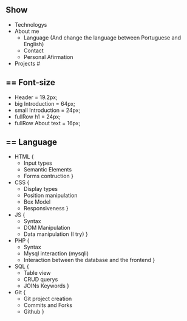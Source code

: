 ## Show
- Technologys 
- About me 
    - Language (And change the language between Portuguese and English)
    - Contact 
    - Personal Afirmation
- Projects #

## == Font-size
- Header = 19.2px;
- big Introduction = 64px;
- small Introduction = 24px;
- fullRow h1 = 24px;
- fullRow About text = 16px;
## == Language
- HTML {
    - Input types
    - Semantic Elements
    - Forms contruction
}
- CSS {
    - Display types
    - Position manipulation
    - Box Model
    - Responsiveness 
}
- JS {
    - Syntax
    - DOM Manipulation
    - Data manipulation (I try)
}
- PHP {
    - Syntax
    - Mysql interaction (mysqli)
    - Interaction between the database and the frontend
}
- SQL {
    - Table view
    - CRUD querys
    - JOINs Keywords
}
- Git {
    - Git project creation
    - Commits and Forks
    - Github
}


 
